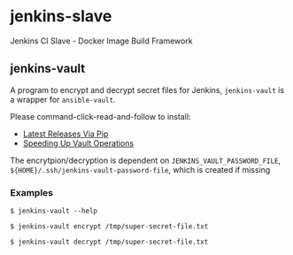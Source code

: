 # jenkins-slave

Jenkins CI Slave - Docker Image Build Framework

## jenkins-vault

A program to encrypt and decrypt secret files for Jenkins, `jenkins-vault` is a wrapper for `ansible-vault`.

Please command-click-read-and-follow to install:

* [Latest Releases Via Pip](http://docs.ansible.com/ansible/latest/intro_installation.html#latest-releases-via-pip)
* [Speeding Up Vault Operations](http://docs.ansible.com/ansible/latest/playbooks_vault.html#speeding-up-vault-operations)

The encrytpion/decryption is dependent on `JENKINS_VAULT_PASSWORD_FILE`,
`${HOME}/.ssh/jenkins-vault-password-file`, which is created if missing

### Examples

    $ jenkins-vault --help

    $ jenkins-vault encrypt /tmp/super-secret-file.txt

    $ jenkins-vault decrypt /tmp/super-secret-file.txt

